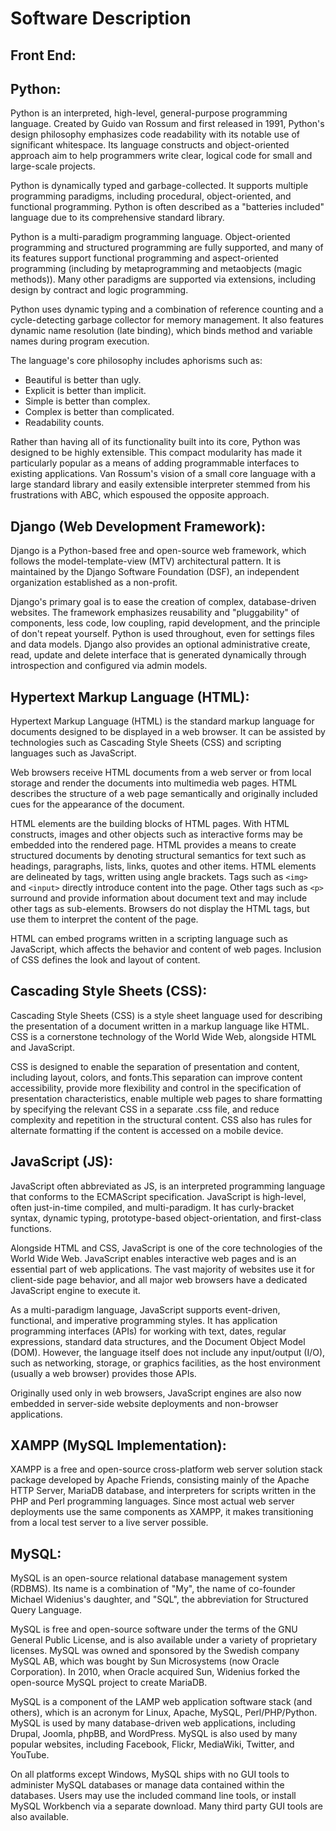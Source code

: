 # Software Description 
## Front End:

## Python:
Python is an interpreted, high-level, general-purpose programming language. Created by Guido van Rossum and first released in 1991, Python's design philosophy emphasizes code readability with its notable use of significant whitespace. Its language constructs and object-oriented approach aim to help programmers write clear, logical code for small and large-scale projects.

Python is dynamically typed and garbage-collected. It supports multiple programming paradigms, including procedural, object-oriented, and functional programming. Python is often described as a "batteries included" language due to its comprehensive standard library.

Python is a multi-paradigm programming language. Object-oriented programming and structured programming are fully supported, and many of its features support functional programming and aspect-oriented programming (including by metaprogramming and metaobjects (magic methods)). Many other paradigms are supported via extensions, including design by contract and logic programming.

Python uses dynamic typing and a combination of reference counting and a cycle-detecting garbage collector for memory management. It also features dynamic name resolution (late binding), which binds method and variable names during program execution.

The language's core philosophy includes aphorisms such as:



- Beautiful is better than ugly.
- Explicit is better than implicit.
- Simple is better than complex.
- Complex is better than complicated.
- Readability counts.

Rather than having all of its functionality built into its core, Python was designed to be highly extensible. This compact modularity has made it particularly popular as a means of adding programmable interfaces to existing applications. Van Rossum's vision of a small core language with a large standard library and easily extensible interpreter stemmed from his frustrations with ABC, which espoused the opposite approach.

## Django (Web Development Framework):
Django is a Python-based free and open-source web framework, which follows the model-template-view (MTV) architectural pattern. It is maintained by the Django Software Foundation (DSF), an independent organization established as a non-profit.

Django's primary goal is to ease the creation of complex, database-driven websites. The framework emphasizes reusability and "pluggability" of components, less code, low coupling, rapid development, and the principle of don't repeat yourself. Python is used throughout, even for settings files and data models. Django also provides an optional administrative create, read, update and delete interface that is generated dynamically through introspection and configured via admin models. 

## Hypertext Markup Language (HTML):
Hypertext Markup Language (HTML) is the standard markup language for documents designed to be displayed in a web browser. It can be assisted by technologies such as Cascading Style Sheets (CSS) and scripting languages such as JavaScript.

Web browsers receive HTML documents from a web server or from local storage and render the documents into multimedia web pages. HTML describes the structure of a web page semantically and originally included cues for the appearance of the document.

HTML elements are the building blocks of HTML pages. With HTML constructs, images and other objects such as interactive forms may be embedded into the rendered page. HTML provides a means to create structured documents by denoting structural semantics for text such as headings, paragraphs, lists, links, quotes and other items. HTML elements are delineated by tags, written using angle brackets. Tags such as `<img>` and `<input>` directly introduce content into the page. Other tags such as `<p>` surround and provide information about document text and may include other tags as sub-elements. Browsers do not display the HTML tags, but use them to interpret the content of the page.

HTML can embed programs written in a scripting language such as JavaScript, which affects the behavior and content of web pages. Inclusion of CSS defines the look and layout of content.

## Cascading Style Sheets (CSS):
Cascading Style Sheets (CSS) is a style sheet language used for describing the presentation of a document written in a markup language like HTML. CSS is a cornerstone technology of the World Wide Web, alongside HTML and JavaScript.

CSS is designed to enable the separation of presentation and content, including layout, colors, and fonts.This separation can improve content accessibility, provide more flexibility and control in the specification of presentation characteristics, enable multiple web pages to share formatting by specifying the relevant CSS in a separate .css file, and reduce complexity and repetition in the structural content. CSS also has rules for alternate formatting if the content is accessed on a mobile device.

## JavaScript (JS):
JavaScript often abbreviated as JS, is an interpreted programming language that conforms to the ECMAScript specification. JavaScript is high-level, often just-in-time compiled, and multi-paradigm. It has curly-bracket syntax, dynamic typing, prototype-based object-orientation, and first-class functions. 

Alongside HTML and CSS, JavaScript is one of the core technologies of the World Wide Web. JavaScript enables interactive web pages and is an essential part of web applications. The vast majority of websites use it for client-side page behavior, and all major web browsers have a dedicated JavaScript engine to execute it.

As a multi-paradigm language, JavaScript supports event-driven, functional, and imperative programming styles. It has application programming interfaces (APIs) for working with text, dates, regular expressions, standard data structures, and the Document Object Model (DOM). However, the language itself does not include any input/output (I/O), such as networking, storage, or graphics facilities, as the host environment (usually a web browser) provides those APIs.

Originally used only in web browsers, JavaScript engines are also now embedded in server-side website deployments and non-browser applications.


## XAMPP (MySQL Implementation):
XAMPP is a free and open-source cross-platform web server solution stack package developed by Apache Friends, consisting mainly of the Apache HTTP Server, MariaDB database, and interpreters for scripts written in the PHP and Perl programming languages. Since most actual web server deployments use the same components as XAMPP, it makes transitioning from a local test server to a live server possible.

## MySQL:
MySQL is an open-source relational database management system (RDBMS). 
Its name is a combination of "My", the name of co-founder Michael Widenius's daughter, and "SQL", the abbreviation for Structured Query Language. 

MySQL is free and open-source software under the terms of the GNU General Public License, and is also available under a variety of proprietary licenses. MySQL was owned and sponsored by the Swedish company MySQL AB, which was bought by Sun Microsystems (now Oracle Corporation). In 2010, when Oracle acquired Sun, Widenius forked the open-source MySQL project to create MariaDB.

MySQL is a component of the LAMP web application software stack (and others), which is an acronym for Linux, Apache, MySQL, Perl/PHP/Python. MySQL is used by many database-driven web applications, including Drupal, Joomla, phpBB, and WordPress. MySQL is also used by many popular websites, including Facebook, Flickr, MediaWiki, Twitter, and YouTube.

On all platforms except Windows, MySQL ships with no GUI tools to administer 
MySQL databases or manage data contained within the databases. Users may use the 
included command line tools, or install MySQL Workbench via a separate download. Many 
third party GUI tools are also available.





